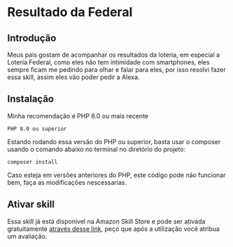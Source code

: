 # Resultado da Federal

## Introdução

Meus pais gostam de acompanhar os resultados da loteria, em especial a Loteria Federal, como eles não tem intimidade com smartphones, eles sempre ficam me pedindo para olhar e falar para eles, por isso resolvi fazer essa skill, assim eles vão poder pedir a Alexa.


## Instalação

Minha recomendação é PHP 8.0 ou mais recente

```PHP 8.0 ou superior```

Estando rodando essa versão do PHP ou superior, basta usar o composer usando o comando abaixo no terminal no diretório do projeto:

```composer install```

Caso esteja em versões anteriores do PHP, este código pode não funcionar bem, faça as modificações nescessarias.

## Ativar skill

Essa skill já está disponível na Amazon Skill Store e pode ser ativada gratuitamente [através desse link](https://www.amazon.com.br/dp/B099X7D5NC), peço que após a utilização você atribua um avaliação.